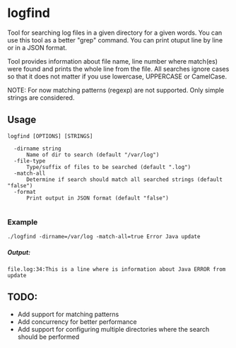 # logfind
Tool for searching log files in a given directory for a given words. You can use this tool as a better "grep" command. You can print otuput line by line or in a JSON format. 

Tool provides information about file name, line number where match(es) were found and prints the whole line from the file. All searches ignore cases so that it does not matter if you use lowercase, UPPERCASE or CamelCase.

NOTE: For now matching patterns (regexp) are not supported. Only simple strings are considered.

## Usage

```
logfind [OPTIONS] [STRINGS]

  -dirname string                                                           
      Name of dir to search (default "/var/log")
  -file-type
      Type/suffix of files to be searched (default ".log")
  -match-all                                                                 
      Determine if search should match all searched strings (default "false")
  -format
      Print output in JSON format (default "false")
      
```

### Example
`./logfind -dirname=/var/log -match-all=true Error Java update`

##### Output:

`file.log:34:This is a line where is information about Java ERROR from update`


## TODO:
- Add support for matching patterns
- Add concurrency for better performance
- Add support for configuring multiple directories where the search should be performed
